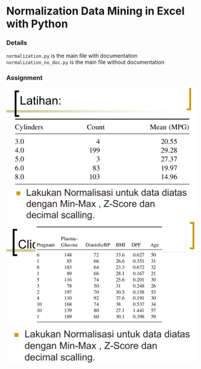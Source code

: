 # Normalization Data Mining in Excel with Python

### Details
`normalization.py` is the main file with documentation
`normalization_no_doc.py` is the main file without documentation

### Assignment
![1](https://github.com/michael-halim/normalization-data-mining/blob/main/soalDM1.PNG)
![2](https://github.com/michael-halim/normalization-data-mining/blob/main/soaldm2.PNG)
